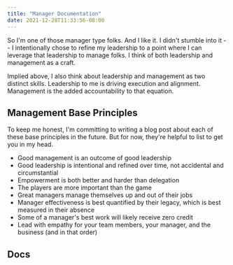```yaml
---
title: "Manager Documentation"
date: 2021-12-28T11:33:56-08:00
---
```


So I'm one of those manager type folks. And I like it. I didn't stumble into it -- I intentionally chose to refine my leadership to a point where I can leverage that leadership to manage folks. I think of both leadership and management as a craft.

Implied above, I also think about leadership and management as two distinct skills. Leadership to me is driving execution and alignment. Management is the added accountability to that equation.

## Management Base Principles
To keep me honest, I'm committing to writing a blog post about each of these base principles in the future. But for now, they're helpful to list to get you in my head.

- Good management is an outcome of good leadership
- Good leadership is intentional and refined over time, not accidental and circumstantial
- Empowerment is both better and harder than delegation
- The players are more important than the game
- Great managers manage themselves up and out of their jobs
- Manager effectiveness is best quantified by their legacy, which is best measured in their absence
- Some of a manager's best work will likely receive zero credit
- Lead with empathy for your team members, your manager, and the business (and in that order)

## Docs
